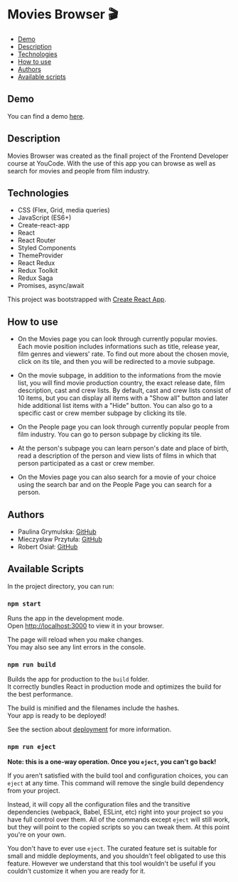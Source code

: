 # Movies Browser 🎬 

* [Demo](#demo)
* [Description](#description)
* [Technologies](#technologies)
* [How to use](#how-to-use)
* [Authors](#authors)
* [Available scripts](#available-scripts)

## Demo

You can find a demo [here](https://paulgrym.github.io/movies-browser/).

## Description
Movies Browser was created as the finall project of the Frontend Developer course at YouCode.
With the use of this app you can browse as well as search for movies and people from film industry.

## Technologies

- CSS (Flex, Grid, media queries)
- JavaScript (ES6+)
- Create-react-app
- React
- React Router
- Styled Components
- ThemeProvider
- React Redux 
- Redux Toolkit
- Redux Saga
- Promises, async/await

This project was bootstrapped with [Create React App](https://github.com/facebook/create-react-app).

## How to use
- On the Movies page you can look through currently popular movies. Each movie position includes informations such as title, release year, film genres and viewers' rate. To find out more about the chosen movie, click on its tile, and then you will be redirected to a movie subpage.

- On the movie subpage, in addition to the informations from the movie list, you will find movie production country, the exact release date, film description, cast and crew lists. By default, cast and crew lists consist of 10 items, but you can display all items with a "Show all" button and later hide additional list items with a "Hide" button. You can also go to a specific cast or crew member subpage by clicking its tile.

- On the People page you can look through currently popular people from film industry. You can go to person subpage by clicking its tile.

- At the person's subpage you can learn person's date and place of birth, read a description of the person and view lists of films in which that person participated as a cast or crew member.

- On the Movies page you can also search for a movie of your choice using the search bar and on the People Page you can search for a person.

## Authors
- Paulina Grymulska: [GitHub](https://github.com/paulgrym)
- Mieczysław Przytuła: [GitHub](https://github.com/MieczyslawFrontDev)
- Robert Osiał: [GitHub](https://github.com/RobertOsial)

## Available Scripts

In the project directory, you can run:

### `npm start`

Runs the app in the development mode.\
Open [http://localhost:3000](http://localhost:3000) to view it in your browser.

The page will reload when you make changes.\
You may also see any lint errors in the console.

### `npm run build`

Builds the app for production to the `build` folder.\
It correctly bundles React in production mode and optimizes the build for the best performance.

The build is minified and the filenames include the hashes.\
Your app is ready to be deployed!

See the section about [deployment](https://facebook.github.io/create-react-app/docs/deployment) for more information.

### `npm run eject`

**Note: this is a one-way operation. Once you `eject`, you can't go back!**

If you aren't satisfied with the build tool and configuration choices, you can `eject` at any time. This command will remove the single build dependency from your project.

Instead, it will copy all the configuration files and the transitive dependencies (webpack, Babel, ESLint, etc) right into your project so you have full control over them. All of the commands except `eject` will still work, but they will point to the copied scripts so you can tweak them. At this point you're on your own.

You don't have to ever use `eject`. The curated feature set is suitable for small and middle deployments, and you shouldn't feel obligated to use this feature. However we understand that this tool wouldn't be useful if you couldn't customize it when you are ready for it.
